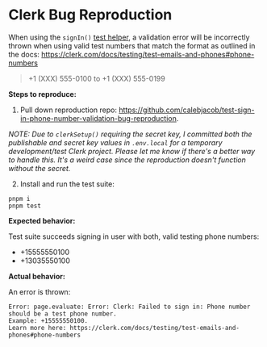 # Clerk Bug Reproduction

When using the `signIn()` [test helper](https://clerk.com/docs/testing/playwright/test-helpers), a validation error will be incorrectly thrown when using valid test numbers that match the format as outlined in the docs: https://clerk.com/docs/testing/test-emails-and-phones#phone-numbers

> +1 (XXX) 555-0100 to +1 (XXX) 555-0199

**Steps to reproduce:**

1. Pull down reproduction repo: https://github.com/calebjacob/test-sign-in-phone-number-validation-bug-reproduction.

_NOTE: Due to `clerkSetup()` requiring the secret key, I committed both the publishable and secret key values in `.env.local` for a temporary development/test Clerk project. Please let me know if there's a better way to handle this. It's a weird case since the reproduction doesn't function without the secret._

2. Install and run the test suite:

```
pnpm i
pnpm test
```

**Expected behavior:**

Test suite succeeds signing in user with both, valid testing phone numbers:

- +15555550100
- +13035550100

**Actual behavior:**

An error is thrown:

```
Error: page.evaluate: Error: Clerk: Failed to sign in: Phone number should be a test phone number.
Example: +15555550100.
Learn more here: https://clerk.com/docs/testing/test-emails-and-phones#phone-numbers
```
